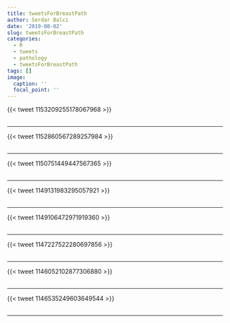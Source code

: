 ```yaml
---
title: tweetsForBreastPath
author: Serdar Balci
date: '2019-08-02'
slug: tweetsForBreastPath
categories:
  - R
  - tweets
  - pathology
  - tweetsForBreastPath
tags: []
image:
  caption: ''
  focal_point: ''
---
```



{{< tweet 1153209255178067968 >}}
<br>
<br>
<hr>
{{< tweet 1152860567289257984 >}}
<br>
<br>
<hr>
{{< tweet 1150751449447567365 >}}
<br>
<br>
<hr>
{{< tweet 1149131983295057921 >}}
<br>
<br>
<hr>
{{< tweet 1149106472971919360 >}}
<br>
<br>
<hr>
{{< tweet 1147227522280697856 >}}
<br>
<br>
<hr>
{{< tweet 1146052102877306880 >}}
<br>
<br>
<hr>
{{< tweet 1146535249603649544 >}}
<br>
<br>
<hr>
